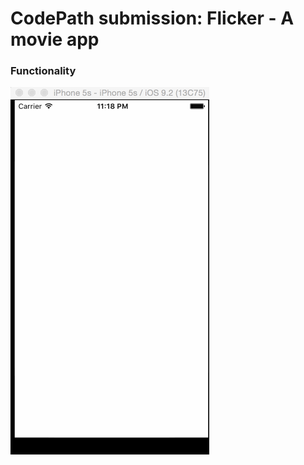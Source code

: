 <h1>CodePath submission: Flicker - A movie app</h1>
<h3>Functionality</h3>


![alt text](https://raw.githubusercontent.com/k--chow/Flicker/master/week1.gif "Final")
